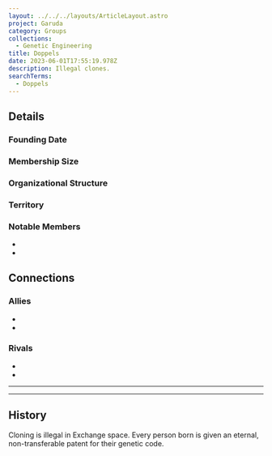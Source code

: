```yaml
---
layout: ../../../layouts/ArticleLayout.astro
project: Garuda
category: Groups
collections:
  - Genetic Engineering
title: Doppels
date: 2023-06-01T17:55:19.978Z
description: Illegal clones.
searchTerms:
  - Doppels
---
```

## Details

### Founding Date


### Membership Size


### Organizational Structure


### Territory


### Notable Members  
* 
* 

## Connections

### Allies
* 
* 

### Rivals
* 
* 

[use double horizontal rule to add a details pane]::
_____
_____

## History

Cloning is illegal in Exchange space. Every person born is given an eternal, non-transferable patent for their genetic code.